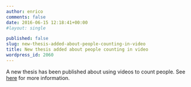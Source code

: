 ```yaml
---
author: enrico
comments: false
date: 2016-06-15 12:18:41+00:00
#layout: single

published: false
slug: new-thesis-added-about-people-counting-in-video
title: New thesis added about people counting in video
wordpress_id: 2060
---
```


A new thesis has been published about using videos to count people. See [here]({{site.baseurl}}/theses/specific-proposals/thesis-people-counting-through-video-coding-side-information) for more information.
